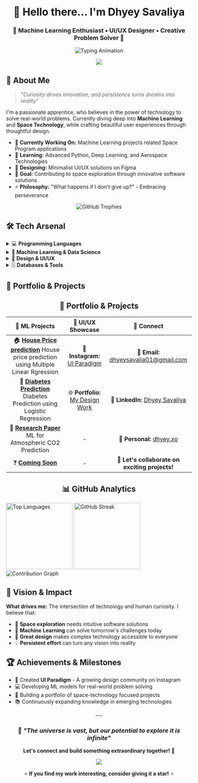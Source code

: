 <div align="center">
  
# 👋 Hello there... I'm Dhyey Savaliya

### 🚀 Machine Learning Enthusiast • UI/UX Designer • Creative Problem Solver 🎨

<p>
  <img src="https://readme-typing-svg.demolab.com?font=Fira+Code&weight=500&pause=1000&color=FFB700&center=true&vCenter=true&width=600&lines=Python+Developer+%F0%9F%90%8D+%7C+ML+Engineer;UI%2FUX+Designer+%7C+Figma+Expert+%F0%9F%8E%A8;Data+Science+Enthusiast+%F0%9F%93%8A;Space+Technology+Explorer+%F0%9F%9A%80;Building+Tomorrow's+Solutions+%F0%9F%92%A1" alt="Typing Animation">
</p>

<img src="https://user-images.githubusercontent.com/73097560/115834477-dbab4500-a447-11eb-908a-139a6edaec5c.gif">

</div>

## 🚀 About Me

> *"Curiosity drives innovation, and persistence turns dreams into reality"*

I'm a passionate apprentice, who believes in the power of technology to solve real-world problems. Currently diving deep into **Machine Learning** and **Space Technology**, while crafting beautiful user experiences through thoughtful design.

- 🔭 **Currently Working On:** Machine Learning projects related Space Program applications
- 🌱 **Learning:** Advanced Python, Deep Learning, and Aerospace Technologies
- 🎨 **Designing:** Minimalist UI/UX solutions on Figma
- 🎯 **Goal:** Contributing to space exploration through innovative software solutions
- ⚡ **Philosophy:** "What happens if I don't give up?" - Embracing perseverance

<div align="center">
  <img src="https://github-profile-trophy.vercel.app/?username=cursed-0men&theme=gruvbox&row=2&column=3&margin-w=15&margin-h=15" alt="GitHub Trophies">
</div>

## 🛠️ Tech Arsenal

<details>
<summary>💻 <strong>Programming Languages</strong></summary>
<br>
<p>
  <img src="https://img.shields.io/badge/Python-3776AB?style=for-the-badge&logo=python&logoColor=white" alt="Python">
  <img src="https://img.shields.io/badge/C-A8B9CC?style=for-the-badge&logo=c&logoColor=white" alt="C">
  <img src="https://img.shields.io/badge/C++-00599C?style=for-the-badge&logo=c%2B%2B&logoColor=white" alt="C++">
  <img src="https://img.shields.io/badge/SQL-336791?style=for-the-badge&logo=postgresql&logoColor=white" alt="SQL">
</p>
</details>

<details>
<summary>🤖 <strong>Machine Learning & Data Science</strong></summary>
<br>
<p>
  <img src="https://img.shields.io/badge/Pandas-150458?style=for-the-badge&logo=pandas&logoColor=white" alt="Pandas">
  <img src="https://img.shields.io/badge/NumPy-013243?style=for-the-badge&logo=numpy&logoColor=white" alt="NumPy">
  <img src="https://img.shields.io/badge/Scikit--Learn-F7931E?style=for-the-badge&logo=scikit-learn&logoColor=white" alt="Scikit-Learn">
  <img src="https://img.shields.io/badge/Matplotlib-11557c?style=for-the-badge&logo=matplotlib&logoColor=white" alt="Matplotlib">
  <img src="https://img.shields.io/badge/Jupyter-F37626?style=for-the-badge&logo=jupyter&logoColor=white" alt="Jupyter">
</p>
</details>

<details>
<summary>🎨 <strong>Design & UI/UX</strong></summary>
<br>
<p>
  <img src="https://img.shields.io/badge/Figma-F24E1E?style=for-the-badge&logo=figma&logoColor=white" alt="Figma">
  <img src="https://img.shields.io/badge/Adobe%20XD-FF61F6?style=for-the-badge&logo=adobe%20xd&logoColor=white" alt="Adobe XD">
  <img src="https://img.shields.io/badge/Canva-00C4CC?style=for-the-badge&logo=canva&logoColor=white" alt="Canva">
</p>
</details>

<details>
<summary>🗄️ <strong>Databases & Tools</strong></summary>
<br>
<p>
  <img src="https://img.shields.io/badge/MySQL-4479A1?style=for-the-badge&logo=mysql&logoColor=white" alt="MySQL">
  <img src="https://img.shields.io/badge/MongoDB-13aa52?style=for-the-badge&logo=mongodb&logoColor=white" alt="MongoDB">
  <img src="https://img.shields.io/badge/Git-F05032?style=for-the-badge&logo=git&logoColor=white" alt="Git">
  <img src="https://img.shields.io/badge/VS%20Code-007ACC?style=for-the-badge&logo=visual%20studio%20code&logoColor=white" alt="VS Code">
</p>
</details>

## 🎨 Portfolio & Projects

<div align="center">
  
## 🎨 Portfolio & Projects

<div align="center">
  
| 🤖 ML Projects | 🌟 UI/UX Showcase | 📱 Connect |
|:---:|:---:|:---:|
| 🏠 **[House Price prediction](https://ml-house-price-prediction.streamlit.app)**  House price prediction using Multiple Linear Rgression | 🎨 **Instagram:** [UI Paradigm](https://www.instagram.com/ui.paradigm/) | 📧 **Email:** dhyeysavalia01@gmail.com |
| 🧬 **[Diabetes Prediction](https://diabetespredictionappml.streamlit.app/)**  Diabetes Prediction using Logistic Regression | 🌐 **Portfolio:** [My Design Work](https://sites.google.com/view/dhyeys-ui-paradigm) | 💼 **LinkedIn:** [Dhyey Savaliya](https://linkedin.com/in/dhyey-savaliya-632bb4246) |
| 🌳 **[Research Paper](https://ijemh.com/issue_dcp/Comparative%20Analysis%20of%20Machine%20Learning%20Models%20forAtmosphericCO2Prediction.pdf)** ML for Atmospheric CO2 Prediction | - | 📸 **Personal:** [dhyey.xo](https://instagram.com/dhyey.xo) |
| ❓ **[Coming Soon]()**   | - | 💬 **Let's collaborate on exciting projects!** |

</div>

## 📊 GitHub Analytics

<div align="left">
  <img height="180em" src="https://github-readme-stats.vercel.app/api/top-langs?username=cursed-0men&show_icons=true&locale=en&layout=compact&theme=gruvbox&hide_border=true" alt="Top Languages">
  <img height="180em" src="https://github-readme-streak-stats.herokuapp.com/?user=cursed-0men&theme=gruvbox&hide_border=true" alt="GitHub Streak">
</div>

<div align="left">
  <img src="https://github-readme-activity-graph.vercel.app/graph?username=cursed-0men&theme=gruvbox&hide_border=true&area=true" alt="Contribution Graph">
</div>


<div align="left">

## 🌌 Vision & Impact

**What drives me:** The intersection of technology and human curiosity. I believe that:

- 🚀 **Space exploration** needs intuitive software solutions
- 🤖 **Machine Learning** can solve tomorrow's challenges today  
- 🎨 **Great design** makes complex technology accessible to everyone
- 💡 **Persistent effort** can turn any vision into reality

## 🏆 Achievements & Milestones

- 🎨 Created **UI Paradigm** - A growing design community on Instagram
- 💻 Developing ML models for real-world problem solving
- 🌟 Building a portfolio of space-technology focused projects
- 📚 Continuously expanding knowledge in emerging technologies
</div>
---

<div align="center">
  
### 💫 *"The universe is vast, but our potential to explore it is infinite"*

**Let's connect and build something extraordinary together!** 🚀

<img src="https://user-images.githubusercontent.com/73097560/115834477-dbab4500-a447-11eb-908a-139a6edaec5c.gif">

⭐ **If you find my work interesting, consider giving it a star!** ⭐

</div>

